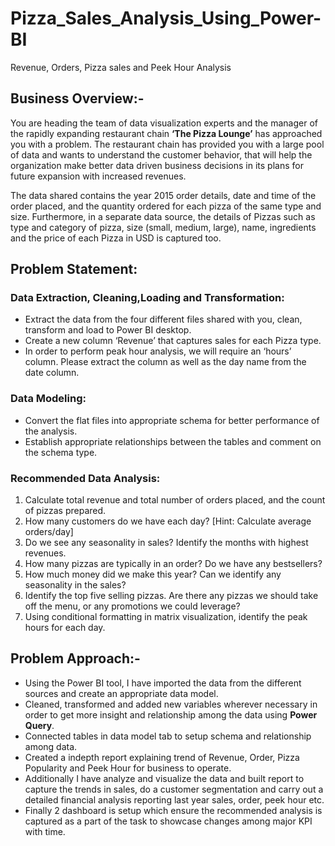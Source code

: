# Pizza_Sales_Analysis_Using_Power-BI
Revenue, Orders, Pizza sales and Peek Hour Analysis

## Business Overview:- ##

You are heading the team of data visualization experts and the manager of the rapidly expanding restaurant chain **‘The Pizza Lounge’** has approached you with a problem. The restaurant chain has provided you with a large pool of data and wants to understand the customer behavior, that will help the organization make better data driven business decisions in its plans for future expansion with increased revenues. 

The data shared contains the year 2015 order details, date and time of the order placed, and the quantity ordered for each pizza of the same type and size. Furthermore, in a separate data source, the details of Pizzas such as type and category of pizza, size (small, medium, large), name, ingredients and the price of each Pizza in USD is captured too. 

## Problem Statement: ##

### Data Extraction, Cleaning,Loading and Transformation: ###

* Extract the data from the four different files shared with you, clean, transform and load to Power BI desktop.
* Create a new column ‘Revenue’ that captures sales for each Pizza type.
* In order to perform peak hour analysis, we will require an ‘hours’ column. Please extract the column as well as the day name from the date column.


### Data Modeling: ###

* Convert the flat files into appropriate schema for better performance of the analysis. 
* Establish appropriate relationships between the tables and comment on the schema type.


### Recommended Data Analysis: ###

1. Calculate total revenue and total number of orders placed, and the count of pizzas prepared. 
2. How many customers do we have each day? [Hint: Calculate average orders/day]
3. Do we see any seasonality in sales? Identify the months with highest revenues.
4. How many pizzas are typically in an order? Do we have any bestsellers?
5. How much money did we make this year? Can we identify any seasonality in the sales?
6. Identify the top five selling pizzas. Are there any pizzas we should take off the menu, or any promotions we could leverage?
7. Using conditional formatting in matrix visualization, identify the peak hours for each day. 

## Problem Approach:- ##

 * Using the Power BI tool, I have imported the data from the different sources and create an appropriate data model. 
 * Cleaned, transformed and added new variables wherever necessary in order to get more insight and relationship among the data using **Power Query**.
 * Connected tables in data model tab to setup schema and relationship among data.
 * Created a indepth report explaining trend of Revenue, Order, Pizza Popularity and Peek Hour for business to operate.
 * Additionally I have analyze and visualize the data and built report to capture the trends in sales, do a customer segmentation and carry out a detailed financial analysis reporting last year sales, order, peek hour etc. 
 * Finally 2 dashboard is setup which ensure the recommended analysis is captured as a part of the task to showcase changes among major KPI with time.
